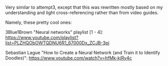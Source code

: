 Very similar to attempt3, except that this was rewritten mostly based on my understanding and light cross-referencing rather than from video guides.

Namely, these pretty cool ones:

3Blue1Brown "Neural networks" playlist [1 - 4]: https://www.youtube.com/playlist?list=PLZHQObOWTQDNU6R1_67000Dx_ZCJB-3pi

Sebastian Lague "How to Create a Neural Network (and Train it to Identify Doodles)": https://www.youtube.com/watch?v=hfMk-kjRv4c
